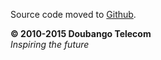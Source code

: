 Source code moved to [Github](https://github.com/DoubangoTelecom/g729).

**© 2010-2015 Doubango Telecom** <br />
_Inspiring the future_